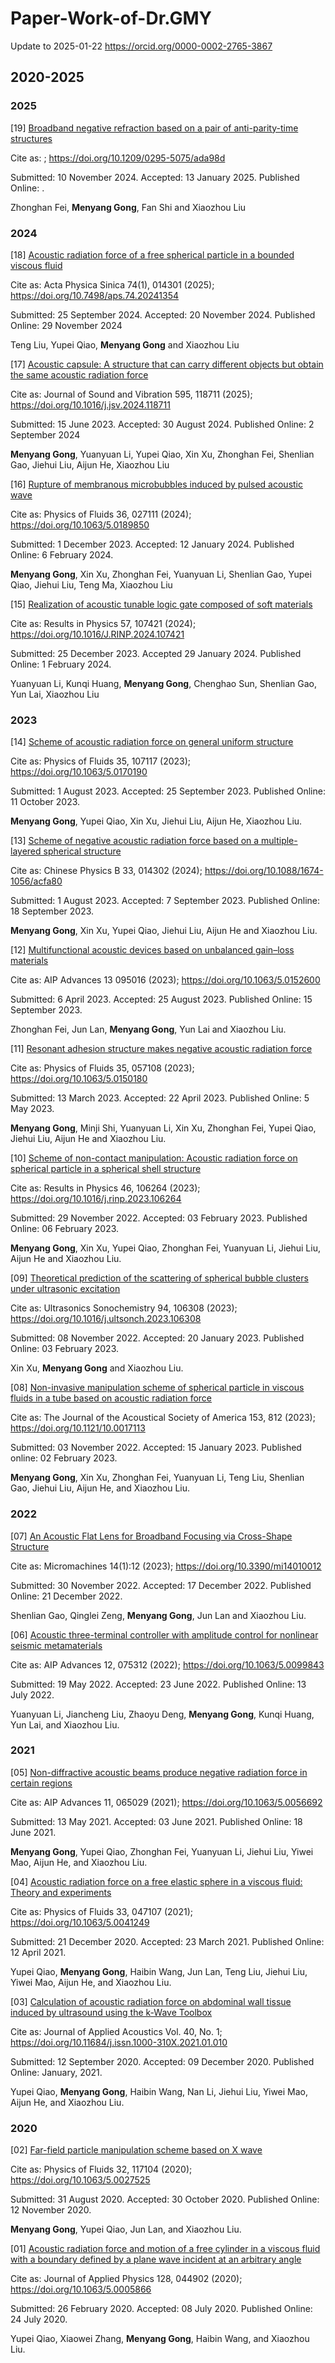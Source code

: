 # Paper-Work-of-Dr.GMY
Update to 2025-01-22
https://orcid.org/0000-0002-2765-3867

## 2020-2025

### 2025
[19] [Broadband negative refraction based on a pair of anti-parity-time structures](https://doi.org/10.1209/0295-5075/ada98d)

Cite as: ; https://doi.org/10.1209/0295-5075/ada98d

Submitted: 10 November 2024. Accepted: 13 January 2025. Published Online: .

Zhonghan Fei, **Menyang Gong**, Fan Shi and Xiaozhou Liu

### 2024
[18] [Acoustic radiation force of a free spherical particle in a bounded viscous fluid](https://doi.org/10.7498/aps.74.20241354)

Cite as: Acta Physica Sinica 74(1), 014301 (2025); https://doi.org/10.7498/aps.74.20241354

Submitted: 25 September 2024. Accepted: 20 November 2024. Published Online: 29 November 2024

Teng Liu, Yupei Qiao, **Menyang Gong** and Xiaozhou Liu

[17] [Acoustic capsule: A structure that can carry different objects but obtain the same acoustic radiation force](https://doi.org/10.1016/j.jsv.2024.118711)

Cite as: Journal of Sound and Vibration 595, 118711 (2025); https://doi.org/10.1016/j.jsv.2024.118711

Submitted: 15 June 2023. Accepted: 30 August 2024. Published Online: 2 September 2024

**Menyang Gong**, Yuanyuan Li, Yupei Qiao, Xin Xu, Zhonghan Fei, Shenlian Gao, Jiehui Liu, Aijun He, Xiaozhou Liu

[16] [Rupture of membranous microbubbles induced by pulsed acoustic wave](https://doi.org/10.1063/5.0189850)

Cite as: Physics of Fluids 36, 027111 (2024); https://doi.org/10.1063/5.0189850

Submitted: 1 December 2023. Accepted: 12 January 2024. Published Online: 6 February 2024.

**Menyang Gong**, Xin Xu, Zhonghan Fei, Yuanyuan Li, Shenlian Gao, Yupei Qiao, Jiehui Liu, Teng Ma, Xiaozhou Liu

[15] [Realization of acoustic tunable logic gate composed of soft materials](https://doi.org/10.1016/J.RINP.2024.107421)

Cite as: Results in Physics 57, 107421 (2024); https://doi.org/10.1016/J.RINP.2024.107421

Submitted: 25 December 2023. Accepted 29 January 2024. Published Online: 1 February 2024.

Yuanyuan Li, Kunqi Huang, **Menyang Gong**, Chenghao Sun, Shenlian Gao, Yun Lai, Xiaozhou Liu

### 2023
[14] [Scheme of acoustic radiation force on general uniform structure](https://doi.org/10.1063/5.0170190)

Cite as: Physics of Fluids 35, 107117 (2023); https://doi.org/10.1063/5.0170190

Submitted: 1 August 2023. Accepted: 25 September 2023. Published Online: 11 October 2023.

**Menyang Gong**, Yupei Qiao, Xin Xu, Jiehui Liu, Aijun He, Xiaozhou Liu.

[13] [Scheme of negative acoustic radiation force based on a multiple-layered spherical structure](https://doi.org/10.1088/1674-1056/acfa80)

Cite as: Chinese Physics B 33, 014302 (2024); https://doi.org/10.1088/1674-1056/acfa80

Submitted: 1 August 2023. Accepted: 7 September 2023. Published Online: 18 September 2023.

**Menyang Gong**, Xin Xu, Yupei Qiao, Jiehui Liu, Aijun He and Xiaozhou Liu.

[12] [Multifunctional acoustic devices based on unbalanced gain–loss materials](https://doi.org/10.1063/5.0152600)

Cite as: AIP Advances 13 095016 (2023); https://doi.org/10.1063/5.0152600

Submitted: 6 April 2023. Accepted: 25 August 2023. Published Online: 15 September 2023.

Zhonghan Fei, Jun Lan, **Menyang Gong**, Yun Lai and Xiaozhou Liu.

[11] [Resonant adhesion structure makes negative acoustic radiation force](https://doi.org/10.1063/5.0150180)

Cite as: Physics of Fluids 35, 057108 (2023); https://doi.org/10.1063/5.0150180

Submitted: 13 March 2023. Accepted: 22 April 2023. Published Online: 5 May 2023.

**Menyang Gong**, Minji Shi, Yuanyuan Li, Xin Xu, Zhonghan Fei, Yupei Qiao, Jiehui Liu, Aijun He and Xiaozhou Liu.

[10] [Scheme of non-contact manipulation: Acoustic radiation force on spherical particle in a spherical shell structure](https://doi.org/10.1016/j.rinp.2023.106264)

Cite as: Results in Physics 46, 106264 (2023); https://doi.org/10.1016/j.rinp.2023.106264

Submitted: 29 November 2022. Accepted: 03 February 2023. Published Online: 06 February 2023.

**Menyang Gong**, Xin Xu, Yupei Qiao, Zhonghan Fei, Yuanyuan Li, Jiehui Liu, Aijun He and Xiaozhou Liu.

[09] [Theoretical prediction of the scattering of spherical bubble clusters under ultrasonic excitation](https://doi.org/10.1016/j.ultsonch.2023.106308)

Cite as: Ultrasonics Sonochemistry 94, 106308 (2023); https://doi.org/10.1016/j.ultsonch.2023.106308

Submitted: 08 November 2022. Accepted: 20 January 2023. Published Online: 03 February 2023.

Xin Xu, **Menyang Gong** and Xiaozhou Liu.

[08] [Non-invasive manipulation scheme of spherical particle in viscous fluids in a tube based on acoustic radiation force](https://doi.org/10.1121/10.0017113)

Cite as: The Journal of the Acoustical Society of America 153, 812 (2023); https://doi.org/10.1121/10.0017113

Submitted: 03 November 2022. Accepted: 15 January 2023. Published online: 02 February 2023.

**Menyang Gong**, Xin Xu, Zhonghan Fei, Yuanyuan Li, Teng Liu, Shenlian Gao, Jiehui Liu, Aijun He, and Xiaozhou Liu.

### 2022
[07] [An Acoustic Flat Lens for Broadband Focusing via Cross-Shape Structure](https://doi.org/10.3390/mi14010012)

Cite as: Micromachines 14(1):12 (2023); https://doi.org/10.3390/mi14010012

Submitted: 30 November 2022. Accepted: 17 December 2022. Published Online: 21 December 2022.

Shenlian Gao, Qinglei Zeng, **Menyang Gong**, Jun Lan and Xiaozhou Liu.

[06] [Acoustic three-terminal controller with amplitude control for nonlinear seismic metamaterials](https://doi.org/10.1063/5.0099843)

Cite as: AIP Advances 12, 075312 (2022); https://doi.org/10.1063/5.0099843

Submitted: 19 May 2022. Accepted: 23 June 2022. Published Online: 13 July 2022.

Yuanyuan Li, Jiancheng Liu, Zhaoyu Deng, **Menyang Gong**, Kunqi Huang, Yun Lai, and Xiaozhou Liu.

### 2021
[05] [Non-diffractive acoustic beams produce negative radiation force in certain regions](https://doi.org/10.1063/5.0056692)

Cite as: AIP Advances 11, 065029 (2021); https://doi.org/10.1063/5.0056692

Submitted: 13 May 2021. Accepted: 03 June 2021. Published Online: 18 June 2021.

**Menyang Gong**, Yupei Qiao, Zhonghan Fei, Yuanyuan Li, Jiehui Liu, Yiwei Mao, Aijun He, and Xiaozhou Liu.

[04] [Acoustic radiation force on a free elastic sphere in a viscous fluid: Theory and experiments](https://doi.org/10.1063/5.0041249)

Cite as: Physics of Fluids 33, 047107 (2021); https://doi.org/10.1063/5.0041249

Submitted: 21 December 2020. Accepted: 23 March 2021. Published Online: 12 April 2021.

Yupei Qiao, **Menyang Gong**, Haibin Wang, Jun Lan, Teng Liu, Jiehui Liu, Yiwei Mao, Aijun He, and Xiaozhou Liu.

[03] [Calculation of acoustic radiation force on abdominal wall tissue induced by ultrasound using the k-Wave Toolbox](https://doi.org/10.11684/j.issn.1000-310X.2021.01.010)

Cite as: Journal of Applied Acoustics Vol. 40, No. 1;  https://doi.org/10.11684/j.issn.1000-310X.2021.01.010

Submitted: 12 September 2020. Accepted: 09 December 2020. Published Online: January, 2021.

Yupei Qiao, **Menyang Gong**, Haibin Wang, Nan Li, Jiehui Liu, Yiwei Mao, Aijun He, and Xiaozhou Liu.

### 2020

[02] [Far-field particle manipulation scheme based on X wave](https://doi.org/10.1063/5.0027525)

Cite as: Physics of Fluids 32, 117104 (2020); https://doi.org/10.1063/5.0027525

Submitted: 31 August 2020. Accepted: 30 October 2020. Published Online: 12 November 2020.

**Menyang Gong**, Yupei Qiao, Jun Lan, and Xiaozhou Liu.

[01] [Acoustic radiation force and motion of a free cylinder in a viscous fluid with a boundary defined by a plane wave incident at an arbitrary angle](https://doi.org/10.1063/5.0005866)

Cite as: Journal of Applied Physics 128, 044902 (2020); https://doi.org/10.1063/5.0005866

Submitted: 26 February 2020. Accepted: 08 July 2020. Published Online: 24 July 2020.

Yupei Qiao, Xiaowei Zhang, **Menyang Gong**, Haibin Wang, and Xiaozhou Liu.
